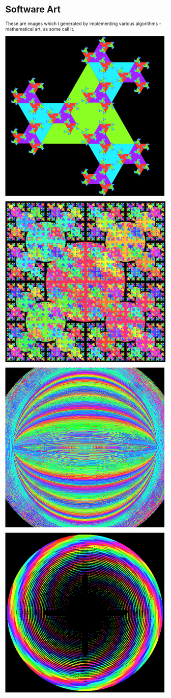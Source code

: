 
# Software Art

These are images which I generated by implementing various algorithms - mathematical art, as some call it.

![](processing-1.png)

![](processing-2.png)

![](processing-3.png)

![](processing-4.png)
